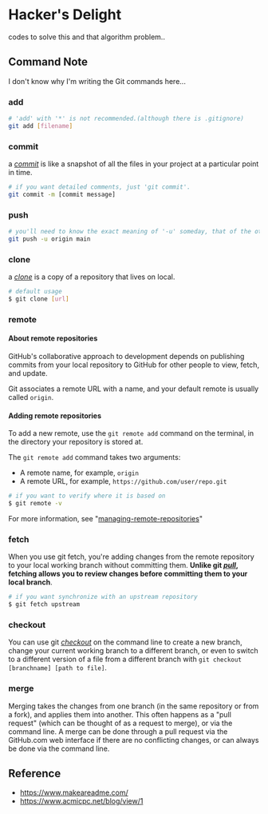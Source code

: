 # Hacker's Delight
codes to solve this and that algorithm problem..

## Command Note
I don't know why I'm writing the Git commands here...

### add

```bash
# 'add' with '*' is not recommended.(although there is .gitignore)
git add [filename]
```

### commit
a *[commit](https://docs.github.com/en/get-started/quickstart/github-glossary#commit)* is like a snapshot of all the files in your project at a particular point in time.

```bash
# if you want detailed comments, just 'git commit'.
git commit -m [commit message]
```

### push

```bash
# you'll need to know the exact meaning of '-u' someday, that of the other arguments as well...
git push -u origin main
```

### clone
a *[clone](https://docs.github.com/en/get-started/quickstart/github-glossary#clone)* is a copy of a repository that lives on local.

```bash
# default usage
$ git clone [url]
```

### remote
#### About remote repositories
GitHub's collaborative approach to development depends on
publishing commits from your local repository to GitHub for other
people to view, fetch, and update.

Git associates a remote URL with a name, and your default remote is usually called ```origin```.

#### Adding remote repositories
To add a new remote, use the ```git remote add``` command on the terminal, in the directory your repository is stored at.

The ```git remote add``` command takes two arguments:
* A remote name, for example, ```origin```
* A remote URL, for example, ```https://github.com/user/repo.git```

```bash
# if you want to verify where it is based on
$ git remote -v
```
For more information, see "[managing-remote-repositories](https://docs.github.com/en/get-started/getting-started-with-git/managing-remote-repositories)"
    
### fetch
When you use git fetch, you're adding changes from the remote repository to your local working branch without committing them. **Unlike git *[pull](https://docs.github.com/en/get-started/quickstart/github-glossary#pull)*, fetching allows you to review changes before committing them to your local branch**.

```bash
# if you want synchronize with an upstream repository
$ git fetch upstream
```

### checkout
You can use git *[checkout](https://docs.github.com/en/get-started/quickstart/github-glossary#checkout)* on the command line to create a new branch, change your current working branch to a different branch, or even to switch to a different version of a file from a different branch with ```git checkout [branchname] [path to file]```.

### merge
Merging takes the changes from one branch (in the same repository or from a fork), and applies them into another. This often happens as a "pull request" (which can be thought of as a request to merge), or via the command line. A merge can be done through a pull request via the GitHub.com web interface if there are no conflicting changes, or can always be done via the command line.


## Reference

* https://www.makeareadme.com/
* https://www.acmicpc.net/blog/view/1